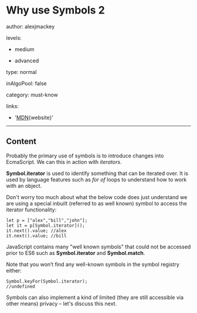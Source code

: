 # Why use Symbols 2
author: alexjmackey

levels:

  - medium

  - advanced

type: normal

inAlgoPool: false

category: must-know

links:

  - '[MDN](https://developer.mozilla.org/en-US/docs/Web/JavaScript/Reference/Global_Objects/Symbol){website}'
  
---
## Content

Probably the primary use of symbols is to introduce changes into EcmaScript. We can this in action with *iterators*.

**Symbol.iterator** is used to identify something that can be iterated over. It is used by language features such as *for of* loops to understand how to work with an object.

Don't worry too much about what the below code does just understand we are using a special inbuilt (referred to as well known) symbol to access the iterator functionality:

```
let p = ["alex","bill","john"];
let it = p[Symbol.iterator]();
it.next().value; //alex
it.next().value; //bill
```

JavaScript contains many "well known symbols" that could not be accessed prior to ES6 such as **Symbol.iterator** and **Symbol.match**.

Note that you won’t find any well-known symbols in the symbol registry either:

```
Symbol.keyFor(Symbol.iterator);
//undefined
```

Symbols can also implement a kind of limited (they are still accessible via other means) privacy – let's discuss this next.
